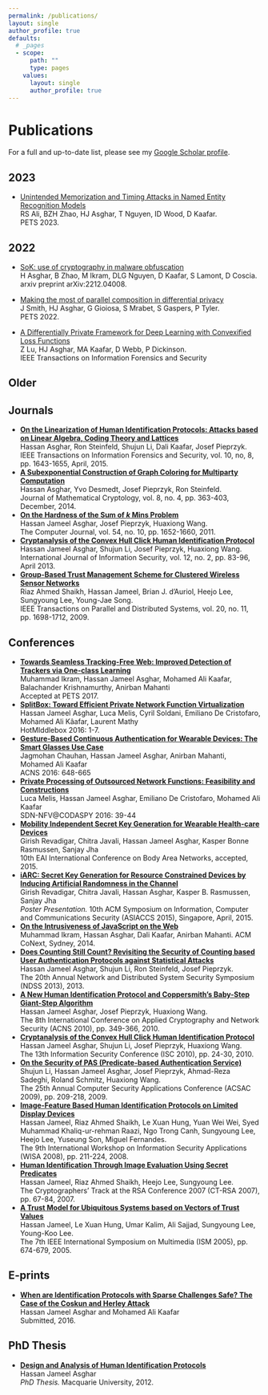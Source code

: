 ```yaml
---
permalink: /publications/
layout: single
author_profile: true
defaults:
  # _pages
  - scope:
      path: ""
      type: pages
    values:
      layout: single
      author_profile: true
---
```


# Publications

For a full and up-to-date list, please see my [Google Scholar profile](https://scholar.google.com.au/citations?user=qAW2S9rkzfMC&hl=en).

## 2023

- [Unintended Memorization and Timing Attacks in Named Entity Recognition Models](https://arxiv.org/abs/2211.02245)  
RS Ali, BZH Zhao, HJ Asghar, T Nguyen, ID Wood, D Kaafar.  
PETS 2023.

## 2022

- [SoK: use of cryptography in malware obfuscation](https://arxiv.org/abs/2212.04008)  
H Asghar, B Zhao, M Ikram, DLG Nguyen, D Kaafar, S Lamont, D Coscia.  
arxiv preprint arXiv:2212.04008.

- [Making the most of parallel composition in differential privacy](https://arxiv.org/abs/2109.09078)  
J Smith, HJ Asghar, G Gioiosa, S Mrabet, S Gaspers, P Tyler.  
PETS 2022.

- [A Differentially Private Framework for Deep Learning with Convexified Loss Functions](https://ieeexplore.ieee.org/abstract/document/9762326)  
Z Lu, HJ Asghar, MA Kaafar, D Webb, P Dickinson.   
IEEE Transactions on Information Forensics and Security

## Older 

<html>
<body>

<h2>Journals</h2>
<ul>
<li><strong><a href="http://www.nicta.com.au/pub?id=8360">On the Linearization of Human Identification Protocols: Attacks based on Linear Algebra, Coding Theory and Lattices</a></strong><br />
Hassan Asghar, Ron Steinfeld, Shujun Li, Dali Kaafar, Josef Pieprzyk.<br />
IEEE Transactions on Information Forensics and Security, vol. 10, no, 8, pp. 1643-1655, April, 2015.</li>
<li><strong><a href="http://www.nicta.com.au/pub?id=8180">A Subexponential Construction of Graph Coloring for Multiparty Computation</a></strong><br />
Hassan Asghar, Yvo Desmedt, Josef Pieprzyk, Ron Steinfeld.<br />
Journal of Mathematical Cryptology, vol. 8, no. 4, pp. 363-403, December, 2014.</li>
<li><a href="http://nrg.nicta.com.au/wp-content/uploads/sites/5/2014/05/note.pdf"><strong>On the Hardness of the Sum of <i>k</i> Mins Problem</strong></a><br />
Hassan Jameel Asghar, Josef Pieprzyk, Huaxiong Wang.<br />
The Computer Journal, vol. 54, no. 10, pp. 1652-1660, 2011.</li>
<li><a href="https://eprint.iacr.org/2010/478.pdf"><strong>Cryptanalysis of the Convex Hull Click Human Identification Protocol</strong></a><br />
Hassan Jameel Asghar, Shujun Li, Josef Pieprzyk, Huaxiong Wang.<br />
International Journal of Information Security, vol. 12, no. 2, pp. 83-96, April 2013.</li>
<li><a href="http://uclab.khu.ac.kr/resources/publication/J_74.pdf"><strong>Group-Based Trust Management Scheme for Clustered Wireless Sensor Networks</strong></a><br />
Riaz Ahmed Shaikh, Hassan Jameel, Brian J. d’Auriol, Heejo Lee, Sungyoung Lee, Young-Jae Song.<br />
IEEE Transactions on Parallel and Distributed Systems, vol. 20, no. 11, pp. 1698-1712, 2009.</li>
</ul>
<h2>Conferences</h2>
<ul>
<li><a href="http://arxiv.org/abs/1603.06289"><strong>Towards Seamless Tracking-Free Web: Improved Detection of Trackers via One-class Learning</strong></a><br />
Muhammad Ikram, Hassan Jameel Asghar, Mohamed Ali Kaafar, Balachander Krishnamurthy, Anirban Mahanti<br />
Accepted at PETS 2017.</li>
<li><a href="https://arxiv.org/abs/1605.03772"><strong>SplitBox: Toward Efficient Private Network Function Virtualization</strong></a><br />
Hassan Jameel Asghar, Luca Melis, Cyril Soldani, Emiliano De Cristofaro, Mohamed Ali Kâafar, Laurent Mathy<br />
HotMIddlebox 2016: 1-7.</li>
<li><a href="https://arxiv.org/abs/1412.2855"><strong>Gesture-Based Continuous Authentication for Wearable Devices: The Smart Glasses Use Case</strong></a><br />
Jagmohan Chauhan, Hassan Jameel Asghar, Anirban Mahanti, Mohamed Ali Kaafar<br />
ACNS 2016: 648-665</li>
<li><a href="https://eprint.iacr.org/2015/949"><strong>Private Processing of Outsourced Network Functions: Feasibility and Constructions</strong></a><br />
Luca Melis, Hassan Jameel Asghar, Emiliano De Cristofaro, Mohamed Ali Kaafar<br />
SDN-NFV@CODASPY 2016: 39-44</li>
<li><strong><a href="http://www.cs.ox.ac.uk/files/7434/Bodynets_09.pdf">Mobility Independent Secret Key Generation for Wearable Health-care Devices</a></strong><br />
Girish Revadigar, Chitra Javali, Hassan Jameel Asghar, Kasper Bonne Rasmussen, Sanjay Jha<br />
10th EAI International Conference on Body Area Networks, accepted, 2015.</li>
<li><strong><a href="http://www.nicta.com.au/pub?id=8905">iARC: Secret Key Generation for Resource Constrained Devices by Inducing Artificial Randomness in the Channel</a></strong><br />
Girish Revadigar, Chitra Javali, Hassan Asghar, Kasper B. Rasmussen, Sanjay Jha<br />
<i>Poster Presentation.</i> 10th ACM Symposium on Information, Computer and Communications Security (ASIACCS 2015), Singapore, April, 2015.</li>
<li><strong><a href="http://www.nicta.com.au/pub?id=8576">On the Intrusiveness of JavaScript on the Web</a></strong><br />
Muhammad Ikram, Hassan Asghar, Dali Kaafar, Anirban Mahanti. ACM CoNext, Sydney, 2014.</li>
<li><a href="http://eprint.iacr.org/2012/659.pdf"><strong>Does Counting Still Count? Revisiting the Security of Counting based User Authentication Protocols against Statistical Attacks</strong></a><br />
Hassan Jameel Asghar, Shujun Li, Ron Steinfeld, Josef Pieprzyk.<br />
The 20th Annual Network and Distributed System Security Symposium (NDSS 2013), 2013.</li>
<li><a href="https://eprint.iacr.org/2010/316.pdf"><strong>A New Human Identification Protocol and Coppersmith’s Baby-Step Giant-Step Algorithm</strong></a><br />
Hassan Jameel Asghar, Josef Pieprzyk, Huaxiong Wang.<br />
The 8th International Conference on Applied Cryptography and Network Security (ACNS 2010), pp. 349-366, 2010.</li>
<li><a href="https://eprint.iacr.org/2010/478.pdf"><strong>Cryptanalysis of the Convex Hull Click Human Identification Protocol</strong></a><br />
Hassan Jameel Asghar, Shujun Li, Josef Pieprzyk, Huaxiong Wang.<br />
The 13th Information Security Conference (ISC 2010), pp. 24-30, 2010.</li>
<li><a href="http://eprint.iacr.org/2009/476.pdf"><strong>On the Security of PAS (Predicate-based Authentication Service)</strong></a><br />
Shujun Li, Hassan Jameel Asghar, Josef Pieprzyk, Ahmad-Reza Sadeghi, Roland Schmitz, Huaxiong Wang.<br />
The 25th Annual Computer Security Applications Conference (ACSAC 2009), pp. 209-218, 2009.</li>
<li><a href="http://uclab.khu.ac.kr/resources/publication/C_165.pdf"><strong>Image-Feature Based Human Identification Protocols on Limited Display Devices</strong></a><br />
Hassan Jameel, Riaz Ahmed Shaikh, Le Xuan Hung, Yuan Wei Wei, Syed Muhammad Khaliq-ur-rehman Raazi, Ngo Trong Canh, Sungyoung Lee, Heejo Lee, Yuseung Son, Miguel Fernandes.<br />
The 9th International Workshop on Information Security Applications (WISA 2008), pp. 211-224, 2008.</li>
<li><a href="http://uclab.khu.ac.kr/resources/publication/C_80.pdf"><strong>Human Identification Through Image Evaluation Using Secret Predicates</strong></a><br />
Hassan Jameel, Riaz Ahmed Shaikh, Heejo Lee, Sungyoung Lee.<br />
The Cryptographers’ Track at the RSA Conference 2007 (CT-RSA 2007), pp. 67-84, 2007.</li>
<li><a href="http://uclab.khu.ac.kr/resources/publication/C_55.pdf"><strong>A Trust Model for Ubiquitous Systems based on Vectors of Trust Values</strong></a><br />
Hassan Jameel, Le Xuan Hung, Umar Kalim, Ali Sajjad, Sungyoung Lee, Young-Koo Lee.<br />
The 7th IEEE International Symposium on Multimedia (ISM 2005), pp. 674-679, 2005.</li>
</ul>
<h2>E-prints</h2>
<ul>
<li><a href="https://eprint.iacr.org/2015/1231.pdf"><strong>When are Identification Protocols with Sparse Challenges Safe? The Case of the Coskun and Herley Attack</strong> </a><br />
Hassan Jameel Asghar and Mohamed Ali Kaafar<br />
Submitted, 2016.</li>
</ul>
<h2>PhD Thesis</h2>
<ul>
<li><a href="http://nrg.nicta.com.au/wp-content/uploads/sites/5/2014/05/thesis_submitted.pdf"><strong>Design and Analysis of Human Identification Protocols</strong></a><br />
Hassan Jameel Asghar<br />
<i>PhD Thesis.</i> Macquarie University, 2012.</li>
</ul> 
  
</body>
</html>
